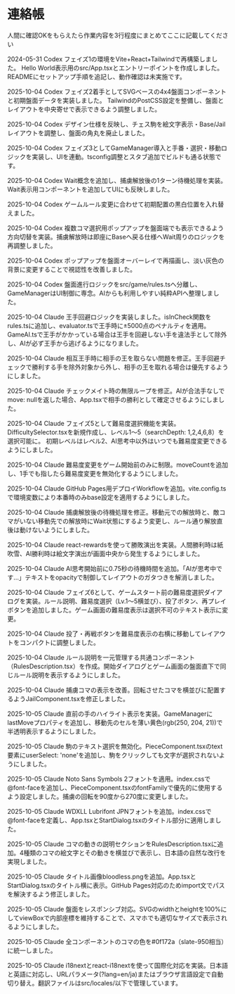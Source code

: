 # 連絡帳

人間に確認OKをもらえたら作業内容を3行程度にまとめてここに記載してください

2024-05-31 Codex
フェイズ1の環境をVite+React+Tailwindで再構築しました。
Hello World表示用のsrc/App.tsxとエントリーポイントを作成しました。
READMEにセットアップ手順を追記し、動作確認は未実施です。

2025-10-04 Codex
フェイズ2着手としてSVGベースの4x4盤面コンポーネントと初期盤面データを実装しました。
TailwindのPostCSS設定を整備し、盤面とレイアウトを中央寄せで表示できるよう調整しました。

2025-10-04 Codex
デザイン仕様を反映し、チェス駒を絵文字表示・Base/Jailレイアウトを調整し、盤面の角丸を廃止しました。

2025-10-04 Codex
フェイズ3としてGameManager導入と手番・選択・移動ロジックを実装し、UIを連動。tsconfig調整とスタブ追加でビルドも通る状態です。

2025-10-04 Codex
Wait概念を追加し、捕虜解放後の1ターン待機処理を実装。Wait表示用コンポーネントを追加してUIにも反映しました。

2025-10-04 Codex
ゲームルール変更に合わせて初期配置の黒白位置を入れ替えました。

2025-10-04 Codex
複数コマ選択用ポップアップを盤面端でも表示できるよう方向切替を実装。捕虜解放時は即座にBaseへ戻る仕様へWait周りのロジックを再調整しました。

2025-10-04 Codex
ポップアップを盤面オーバーレイで再描画し、淡い灰色の背景に変更することで視認性を改善しました。

2025-10-04 Codex
盤面進行ロジックをsrc/game/rules.tsへ分離し、GameManagerはUI制御に専念。AIからも利用しやすい純粋APIへ整理しました。

2025-10-04 Claude
王手回避ロジックを実装しました。isInCheck関数をrules.tsに追加し、evaluator.tsで王手時に±5000点のペナルティを適用。
GameAI.tsで王手がかかっている場合は王手を回避しない手を違法手として除外し、AIが必ず王手から逃げるようになりました。

2025-10-04 Claude
相互王手時に相手の王を取らない問題を修正。王手回避チェックで勝利する手を除外対象から外し、相手の王を取れる場合は優先するようにしました。

2025-10-04 Claude
チェックメイト時の無限ループを修正。AIが合法手なしでmove: nullを返した場合、App.tsxで相手の勝利として確定させるようにしました。

2025-10-04 Claude
フェイズ5として難易度選択機能を実装。DifficultySelector.tsxを新規作成し、レベル1〜5（searchDepth: 1,2,4,6,8）を選択可能に。
初期レベルはレベル2、AI思考中以外はいつでも難易度変更できるようにしました。

2025-10-04 Claude
難易度変更をゲーム開始前のみに制限。moveCountを追加し、1手でも指したら難易度変更を無効化するようにしました。

2025-10-04 Claude
GitHub Pages用デプロイWorkflowを追加。vite.config.tsで環境変数により本番時のみbase設定を適用するようにしました。

2025-10-04 Claude
捕虜解放後の待機処理を修正。移動元での解放時と、敵コマがいない移動先での解放時にWait状態にするよう変更し、ルール通り解放直後は動けないようにしました。

2025-10-04 Claude
react-rewardsを使って勝敗演出を実装。人間勝利時は紙吹雪、AI勝利時は絵文字演出が画面中央から発生するようにしました。

2025-10-04 Claude
AI思考開始前に0.75秒の待機時間を追加。「AIが思考中です…」テキストをopacityで制御してレイアウトのガタつきを解消しました。

2025-10-04 Claude
フェイズ6として、ゲームスタート前の難易度選択ダイアログを実装。ルール説明、難易度選択（Lv.1〜5横並び）、投了ボタン、再プレイボタンを追加しました。ゲーム画面の難易度表示は選択不可のテキスト表示に変更。

2025-10-04 Claude
投了・再戦ボタンを難易度表示の右横に移動してレイアウトをコンパクトに調整しました。

2025-10-04 Claude
ルール説明を一元管理する共通コンポーネント（RulesDescription.tsx）を作成。開始ダイアログとゲーム画面の盤面直下で同じルール説明を表示するようにしました。

2025-10-04 Claude
捕虜コマの表示を改善。回転させたコマを横並びに配置するようJailComponent.tsxを修正しました。

2025-10-05 Claude
直前の手のハイライト表示を実装。GameManagerにlastMoveプロパティを追加し、移動先のセルを薄い黄色(rgb(250, 204, 21))で半透明表示するようにしました。

2025-10-05 Claude
駒のテキスト選択を無効化。PieceComponent.tsxのtext要素にuserSelect: 'none'を追加し、駒をクリックしても文字が選択されないようにしました。

2025-10-05 Claude
Noto Sans Symbols 2フォントを適用。index.cssで@font-faceを追加し、PieceComponent.tsxのfontFamilyで優先的に使用するよう設定しました。捕虜の回転を90度から270度に変更しました。

2025-10-05 Claude
WDXLL Lubrifont JPNフォントを追加。index.cssで@font-faceを定義し、App.tsxとStartDialog.tsxのタイトル部分に適用しました。

2025-10-05 Claude
コマの動きの説明セクションをRulesDescription.tsxに追加。4種類のコマの絵文字とその動きを横並びで表示し、日本語の自然な改行を実現しました。

2025-10-05 Claude
タイトル画像bloodless.pngを追加。App.tsxとStartDialog.tsxのタイトル横に表示。GitHub Pages対応のためimport文でパスを解決するよう修正しました。

2025-10-05 Claude
盤面をレスポンシブ対応。SVGのwidthとheightを100%にしてviewBoxで内部座標を維持することで、スマホでも適切なサイズで表示されるようにしました。

2025-10-05 Claude
全コンポーネントのコマの色を#0f172a（slate-950相当）に統一しました。

2025-10-05 Claude
i18nextとreact-i18nextを使って国際化対応を実装。日本語と英語に対応し、URLパラメータ(?lang=en/ja)またはブラウザ言語設定で自動切り替え。翻訳ファイルはsrc/locales/以下で管理しています。
